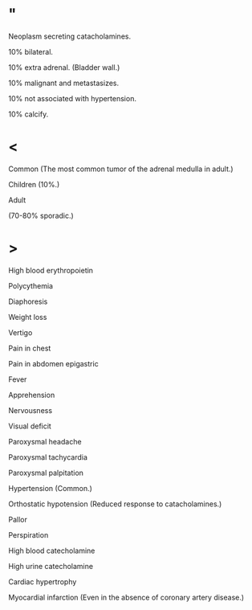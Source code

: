# "

Neoplasm secreting catacholamines.

10% bilateral.

10% extra adrenal.
(Bladder wall.)

10% malignant and metastasizes.

10% not associated with hypertension.

10% calcify.

# <

Common
(The most common tumor of the adrenal medulla in adult.)

Children
(10%.)

Adult

(70-80% sporadic.)

# >

High blood erythropoietin

Polycythemia

Diaphoresis

Weight loss

Vertigo

Pain in chest

Pain in abdomen epigastric

Fever

Apprehension

Nervousness

Visual deficit

Paroxysmal headache

Paroxysmal tachycardia

Paroxysmal palpitation

Hypertension
(Common.)

Orthostatic hypotension
(Reduced response to catacholamines.)

Pallor

Perspiration

High blood catecholamine

High urine catecholamine

Cardiac hypertrophy

Myocardial infarction
(Even in the absence of coronary artery disease.)
